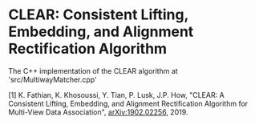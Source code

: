 # CLEAR: Consistent Lifting, Embedding, and Alignment Rectification Algorithm

The C++ implementation of the CLEAR algorithm at 'src/MultiwayMatcher.cpp'


[1] K. Fathian, K. Khosoussi, Y. Tian, P. Lusk, J.P. How, "CLEAR: A Consistent Lifting, Embedding, and Alignment Rectification Algorithm for Multi-View Data Association", [arXiv:1902.02256](https://arxiv.org/abs/1902.02256), 2019.